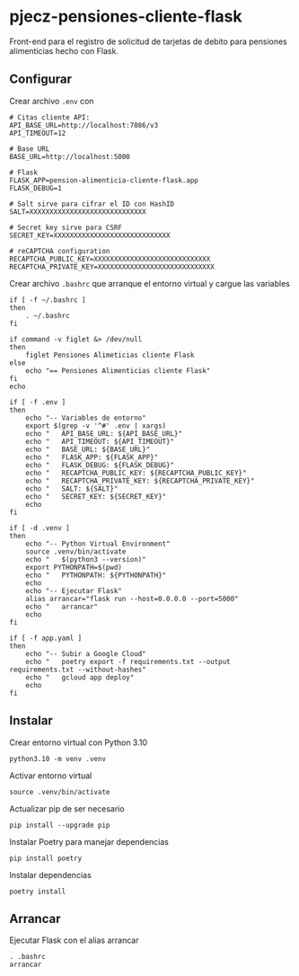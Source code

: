 # pjecz-pensiones-cliente-flask
Front-end para el registro de solicitud de tarjetas de debito para pensiones alimenticias hecho con Flask.

## Configurar

Crear archivo `.env` con

    # Citas cliente API:
    API_BASE_URL=http://localhost:7086/v3
    API_TIMEOUT=12

    # Base URL
    BASE_URL=http://localhost:5000

    # Flask
    FLASK_APP=pension-alimenticia-cliente-flask.app
    FLASK_DEBUG=1

    # Salt sirve para cifrar el ID con HashID
    SALT=XXXXXXXXXXXXXXXXXXXXXXXXXXXXX

    # Secret key sirve para CSRF
    SECRET_KEY=XXXXXXXXXXXXXXXXXXXXXXXXXXXXX

    # reCAPTCHA configuration
    RECAPTCHA_PUBLIC_KEY=XXXXXXXXXXXXXXXXXXXXXXXXXXXXX
    RECAPTCHA_PRIVATE_KEY=XXXXXXXXXXXXXXXXXXXXXXXXXXXXX

Crear archivo `.bashrc` que arranque el entorno virtual y cargue las variables

    if [ -f ~/.bashrc ]
    then
        . ~/.bashrc
    fi

    if command -v figlet &> /dev/null
    then
        figlet Pensiones Alimeticias cliente Flask
    else
        echo "== Pensiones Alimenticias cliente Flask"
    fi
    echo

    if [ -f .env ]
    then
        echo "-- Variables de entorno"
        export $(grep -v '^#' .env | xargs)
        echo "   API_BASE_URL: ${API_BASE_URL}"
        echo "   API_TIMEOUT: ${API_TIMEOUT}"
        echo "   BASE_URL: ${BASE_URL}"
        echo "   FLASK_APP: ${FLASK_APP}"
        echo "   FLASK_DEBUG: ${FLASK_DEBUG}"
        echo "   RECAPTCHA_PUBLIC_KEY: ${RECAPTCHA_PUBLIC_KEY}"
        echo "   RECAPTCHA_PRIVATE_KEY: ${RECAPTCHA_PRIVATE_KEY}"
        echo "   SALT: ${SALT}"
        echo "   SECRET_KEY: ${SECRET_KEY}"
        echo
    fi

    if [ -d .venv ]
    then
        echo "-- Python Virtual Environment"
        source .venv/bin/activate
        echo "   $(python3 --version)"
        export PYTHONPATH=$(pwd)
        echo "   PYTHONPATH: ${PYTHONPATH}"
        echo
        echo "-- Ejecutar Flask"
        alias arrancar="flask run --host=0.0.0.0 --port=5000"
        echo "   arrancar"
        echo
    fi

    if [ -f app.yaml ]
    then
        echo "-- Subir a Google Cloud"
        echo "   poetry export -f requirements.txt --output requirements.txt --without-hashes"
        echo "   gcloud app deploy"
        echo
    fi

## Instalar

Crear entorno virtual con Python 3.10

    python3.10 -m venv .venv

Activar entorno virtual

    source .venv/bin/activate

Actualizar pip de ser necesario

    pip install --upgrade pip

Instalar Poetry para manejar dependencias

    pip install poetry

Instalar dependencias

    poetry install

## Arrancar

Ejecutar Flask con el alias arrancar

    . .bashrc
    arrancar


